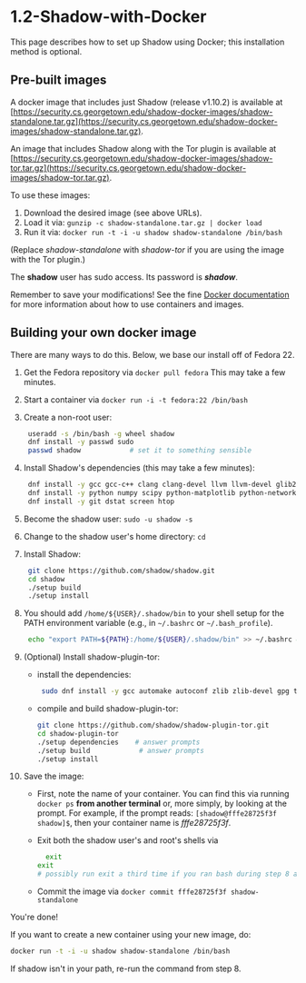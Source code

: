 # 1.2-Shadow-with-Docker

This page describes how to set up Shadow using Docker; this installation method is optional.

## Pre-built images

A docker image that includes just Shadow \(release v1.10.2\) is available at [https://security.cs.georgetown.edu/shadow-docker-images/shadow-standalone.tar.gz](https://security.cs.georgetown.edu/shadow-docker-images/shadow-standalone.tar.gz).

An image that includes Shadow along with the Tor plugin is available at [https://security.cs.georgetown.edu/shadow-docker-images/shadow-tor.tar.gz](https://security.cs.georgetown.edu/shadow-docker-images/shadow-tor.tar.gz).

To use these images:

1. Download the desired image \(see above URLs\).
2. Load it via: `gunzip -c shadow-standalone.tar.gz | docker load`
3. Run it via: `docker run -t -i -u shadow shadow-standalone /bin/bash`

\(Replace _shadow-standalone_ with _shadow-tor_ if you are using the image with the Tor plugin.\)

The **shadow** user has sudo access. Its password is _**shadow**_.

Remember to save your modifications! See the fine [Docker documentation](https://docs.docker.com/engine/getstarted/) for more information about how to use containers and images.

## Building your own docker image

There are many ways to do this. Below, we base our install off of Fedora 22.

1. Get the Fedora repository via `docker pull fedora` This may take a few minutes.
2. Start a container via `docker run -i -t fedora:22 /bin/bash`
3. Create a non-root user:

   ```bash
    useradd -s /bin/bash -g wheel shadow
    dnf install -y passwd sudo
    passwd shadow            # set it to something sensible
   ```

4. Install Shadow's dependencies \(this may take a few minutes\):

   ```bash
    dnf install -y gcc gcc-c++ clang clang-devel llvm llvm-devel glib2 glib2-devel     igraph igraph-devel cmake make xz
    dnf install -y python numpy scipy python-matplotlib python-networkx python-lxml
    dnf install -y git dstat screen htop
   ```

5. Become the shadow user: `sudo -u shadow -s`
6. Change to the shadow user's home directory: `cd`
7. Install Shadow:

   ```bash
    git clone https://github.com/shadow/shadow.git
    cd shadow
    ./setup build
    ./setup install
   ```

8. You should add `/home/${USER}/.shadow/bin` to your shell setup for the PATH environment variable \(e.g., in `~/.bashrc` or `~/.bash_profile`\).

   ```bash
    echo "export PATH=${PATH}:/home/${USER}/.shadow/bin" >> ~/.bashrc && bash
   ```

9. \(Optional\) Install shadow-plugin-tor:
   * install the dependencies:

     ```bash
      sudo dnf install -y gcc automake autoconf zlib zlib-devel gpg tar
     ```

   * compile and build shadow-plugin-tor:

     ```bash
     git clone https://github.com/shadow/shadow-plugin-tor.git
     cd shadow-plugin-tor
     ./setup dependencies    # answer prompts
     ./setup build            # answer prompts
     ./setup install
     ```
10. Save the image:
    * First, note the name of your container.  You can find this via running `docker ps` **from another terminal** or, more simply, by looking at the prompt.  For example, if the prompt reads: `[shadow@fffe28725f3f shadow]$`, then your container name is _fffe28725f3f_.
    * Exit both the shadow user's and root's shells via

      ```bash
        exit
      exit
      # possibly run exit a third time if you ran bash during step 8 above
      ```

    * Commit the image via `docker commit fffe28725f3f shadow-standalone`

You're done!

If you want to create a new container using your new image, do:

```bash
docker run -t -i -u shadow shadow-standalone /bin/bash
```

If shadow isn't in your path, re-run the command from step 8.

